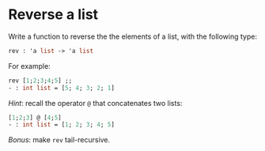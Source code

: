 # Reverse a list

Write a function to reverse the the elements of a list, with the following type:
```ocaml
rev : 'a list -> 'a list
```

For example:
```ocaml
rev [1;2;3;4;5] ;;
- : int list = [5; 4; 3; 2; 1]
```

*Hint*: recall the operator ``@`` that concatenates two lists:
```ocaml
[1;2;3] @ [4;5] 
- : int list = [1; 2; 3; 4; 5]
```

*Bonus*: make `rev` tail-recursive.
